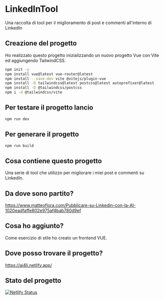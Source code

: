 # LinkedInTool

Una raccolta di tool per il miglioramento di post e commenti all'interno di LinkedIn

## Creazione del progetto

Ho realizzato questo progetto inizializzando un nuovo progetto Vue con Vite ed aggiungendo TailwindCSS.

```bash
npm init -y
npm install vue@latest vue-router@latest
npm install --save-dev vite @vitejs/plugin-vue
npm install -D tailwindcss@latest postcss@latest autoprefixer@latest
npm install -D @tailwindcss/postcss
npm i -d @tailwindcss/vite
```

## Per testare il progetto lancio

```bash
npm run dev
```

## Per generare il progetto

```bash
npm run build
```

## Cosa contiene questo progetto

Una serie di tool che utilizzo per migliorare i miei post e commenti su LinkedIn.

## Da dove sono partito?

<https://www.matteoflora.com/Pubblicare-su-Linkedin-con-la-AI-1020eadfaffe802e975af4bab780d9ef>

## Cosa ho aggiunto?

Come esercizio di stile ho creato un frontend VUE.

## Dove posso trovare il progetto?

<https://ai4li.netlify.app/>

## Stato del progetto

[![Netlify Status](https://api.netlify.com/api/v1/badges/c4b10787-f2f9-42aa-9864-82a1cca79ffd/deploy-status)](https://app.netlify.com/sites/ai4li/deploys)